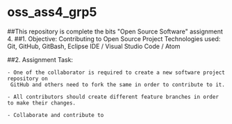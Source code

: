 # oss_ass4_grp5
##This repository is complete the bits "Open Source Software" assignment 4.
##1.  Objective:
   Contributing to Open Source Project
   Technologies used: Git, GitHub, GitBash, Eclipse IDE / Visual Studio Code / Atom
   
##2. Assignment Task:
   
    - One of the collaborator is required to create a new software project repository on 
     GitHub and others need to fork the same in order to contribute to it.
   
    - All contributors should create different feature branches in order to make their changes.
   
    - Collaborate and contribute to 
